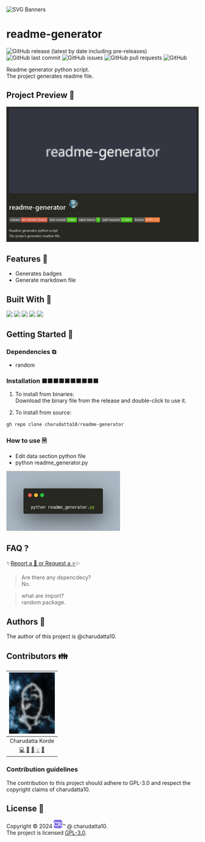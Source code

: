 
<!-- PROJECT Banner ![Readme](./Designer%20(3).png)-->
![SVG Banners](https://svg-banners.vercel.app/api?type=luminance&text1=readme-generator&width=1020&height=460)
<!-- PROJECT TITLE --> <!-- <a name="readme-top"></a> -->
# readme-generator <!-- PROJECT LOGO ![Readme](./Designer%20(3).png) -->

<!-- PROJECT SHIELDS -->
![GitHub release (latest by date including pre-releases)](https://img.shields.io/github/v/release/charudatta10/readme-generator?include_prereleases)
![GitHub last commit](https://img.shields.io/github/last-commit/charudatta10/readme-generator)
![GitHub issues](https://img.shields.io/github/issues-raw/charudatta10/readme-generator)
![GitHub pull requests](https://img.shields.io/github/issues-pr/charudatta10/readme-generator)
![GitHub](https://img.shields.io/github/license/charudatta10/readme-generator)

<!-- Project Description -->
Readme generator python script.  
The project generates readme file.   

<!-- SHARING ON SOCIAL MEDIA -->

<!-- TABLE OF CONTENTS -->

## Project Preview 📖 <!-- Usage screenshots -->

![Screenshot](Screenshot.png)

<!-- <p align="right"><a href="#readme-top">Jump to Top<img src="https://raw.githubusercontent.com/Tarikul-Islam-Anik/Animated-Fluent-Emojis/master/Emojis/Hand gestures/Index Pointing Up.png" alt="Pointing Up" width="25" height="25" /></a></p>
-->

## Features 🌟

- Generates badges
- Generate markdown file


## Built With 🔧
![](https://img.shields.io/badge/Javascript-3E955C?style=for-the-badge&logo=javaScript&logoColor=fff) ![](https://img.shields.io/badge/Css3-735C38?style=for-the-badge&logo=css3&logoColor=fff) ![](https://img.shields.io/badge/Html5-3FC428?style=for-the-badge&logo=html5&logoColor=fff) ![](https://img.shields.io/badge/Python-F80674?style=for-the-badge&logo=python&logoColor=000) ![](https://img.shields.io/badge/Latex-E0FCAF?style=for-the-badge&logo=latex&logoColor=000) 

<!-- GETTING STARTED -->

## Getting Started 🌱

### Dependencies ⧉

- random


### Installation ■■■■■■■■■■

1. To install from binaries:  
   Download the binary file from the release and double-click to use it.

2. To install from source:

```PowerShell
gh repo clone charudatta10/readme-generator
```
 
### How to use 🗎

- Edit data section python file
- python readme_generator.py


![Screenshot](carbon.png)


## FAQ ?

✨[Report a 🐛 or Request a ⭐](https://github.com/charudatta10/readme-generator/issues)✨

> Are there any depencdecy?    
   No.    
   
> what are import?    
   random package.    
   


<!-- CONTRIBUTING -->

## Authors 👱

The author of this project is @charudatta10.  

## Contributors 👪

| ![](profile-picture.png) |
| :---: | 
| Charudatta Korde |
| [💻](#code-charudatta10)  [📖](#doc-charudatta10)  [🎨](#design-charudatta10)  [💡](#example-charudatta10)  [🤔](#ideas-charudatta10)|


### Contribution guidelines

The contribution to this project should adhere to GPL-3.0 and respect the copyright claims of charudatta10.

## License 📜

Copyright :copyright: 2024 ![ck](favicon05.svg):tm: @ charudatta10.   
The project is licensed [GPL-3.0](./LICENSE).

